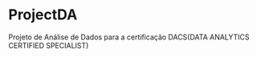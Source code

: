 # ProjectDA
Projeto de Análise de Dados para a certificação DACS(DATA ANALYTICS CERTIFIED SPECIALIST)
